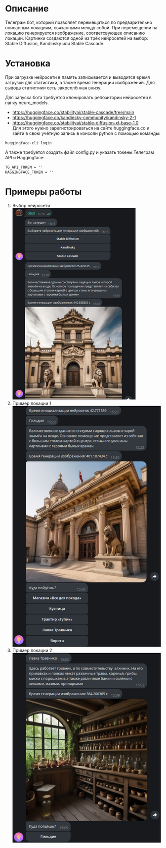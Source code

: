 # Описание
Телеграм бот, который позволяет перемещаться по предварительно 
описанным локациям, связанными между собой. При перемещении на 
локацию генерируется изображение, соответсвующее описанию локации. 
Картинки создаются одной из трёх нейросетей на выбор: Stable Diffusion, 
Kandinsky или Stable Cascade.

# Установка
При загрузке нейросети в память записывается и выводится время загрузки 
для статистики, а также время генерации изображений. Для вывода 
статистики есть закреплённая внизу.

Для запуска бота требуется клонировать репозитории нейросетей в папку 
neuro_models.
- https://huggingface.co/stabilityai/stable-cascade/tree/main
- https://huggingface.co/kandinsky-community/kandinsky-2-1
- https://huggingface.co/stabilityai/stable-diffusion-xl-base-1.0 <br />
Для этого нужно зарегистрироваться на сайте huggingface.co и зайти в 
свою учётную запись в консоли python с помощью команды: <br />
```
huggingface-cli login
```

А также требуется создать файл config.py и указать токены Телеграм API 
и Haggingface:
```
TG_API_TOKEN = ''
HAGGINGFACE_TOKEN = ''
```

# Примеры работы
1. Выбор нейросети <br />
![Image 1](./examples/example0.png)
2. Пример локации 1 <br />
![Image 2](./examples/example1.png)
3. Пример локации 2 <br />
![Image 3](./examples/example2.png)
